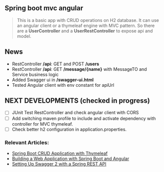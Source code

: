 ## Spring boot mvc angular

> This is a basic app with CRUD operations on H2 database. It can use an angular client or a thymeleaf engine with MVC pattern.
So there are a **UserController** and a **UserRestController** to expose api and model.

## News

- RestController **/api**: GET and POST **/users**
- RestController **/api**: GET **/message/{name}** with MessageTO and Service business logic
- Added Swagger ui in **/swagger-ui.html**
- Tested Angular client with env constant for apiUrl

## NEXT DEVELOPMENTS (checked in progress)

- [ ] JUnit Test RestController and check angular client with CORS
- [ ] Add switching maven profile to include and activate dependency with controller for MVC thymeleaf.
- [ ] Check better h2 configuration in application.properties.

### Relevant Articles: 
- [Spring Boot CRUD Application with Thymeleaf](https://www.baeldung.com/spring-boot-crud-thymeleaf)
- [Building a Web Application with Spring Boot and Angular](https://www.baeldung.com/spring-boot-angular-web)
- [Setting Up Swagger 2 with a Spring REST API](https://www.baeldung.com/swagger-2-documentation-for-spring-rest-api)

